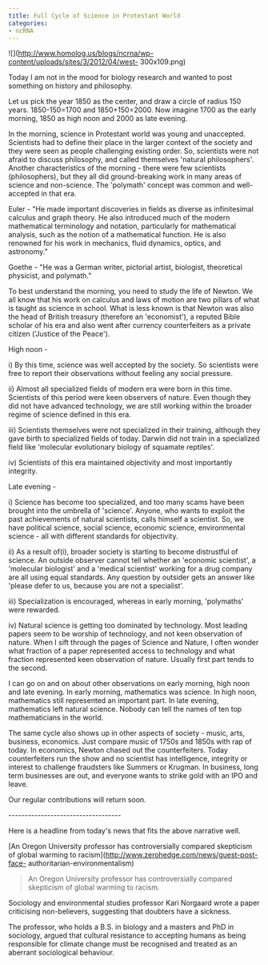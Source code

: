 ```yaml
---
title: Full Cycle of Science in Protestant World
categories:
- ncRNA
---
```

![](http://www.homolog.us/blogs/ncrna/wp-content/uploads/sites/3/2012/04/west-
300x109.png)
<!--more-->

Today I am not in the mood for biology research and wanted to post something
on history and philosophy.

Let us pick the year 1850 as the center, and draw a circle of radius 150
years. 1850-150=1700 and 1850+150=2000. Now imagine 1700 as the early morning,
1850 as high noon and 2000 as late evening.

In the morning, science in Protestant world was young and unaccepted.
Scientists had to define their place in the larger context of the society and
they were seen as people challenging existing order. So, scientists were not
afraid to discuss philosophy, and called themselves 'natural philosophers'.
Another characteristics of the morning - there were few scientists
(philosophers), but they all did ground-breaking work in many areas of science
and non-science. The 'polymath' concept was common and well-accepted in that
era.

Euler - "He made important discoveries in fields as diverse as infinitesimal
calculus and graph theory. He also introduced much of the modern mathematical
terminology and notation, particularly for mathematical analysis, such as the
notion of a mathematical function. He is also renowned for his work in
mechanics, fluid dynamics, optics, and astronomy."

Goethe - "He was a German writer, pictorial artist, biologist, theoretical
physicist, and polymath."

To best understand the morning, you need to study the life of Newton. We all
know that his work on calculus and laws of motion are two pillars of what is
taught as science in school. What is less known is that Newton was also the
head of British treasury (therefore an 'economist'), a reputed Bible scholar
of his era and also went after currency counterfeiters as a private citizen
('Justice of the Peace').

High noon -

i) By this time, science was well accepted by the society. So scientists were
free to report their observations without feeling any social pressure.

ii) Almost all specialized fields of modern era were born in this time.
Scientists of this period were keen observers of nature. Even though they did
not have advanced technology, we are still working within the broader regime
of science defined in this era.

iii) Scientists themselves were not specialized in their training, although
they gave birth to specialized fields of today. Darwin did not train in a
specialized field like 'molecular evolutionary biology of squamate reptiles'.

iv) Scientists of this era maintained objectivity and most importantly
integrity.

Late evening -

i) Science has become too specialized, and too many scams have been brought
into the umbrella of 'science'. Anyone, who wants to exploit the past
achievements of natural scientists, calls himself a scientist. So, we have
political science, social science, economic science, environmental science -
all with different standards for objectivity.

ii) As a result of(i), broader society is starting to become distrustful of
science. An outside observer cannot tell whether an 'economic scientist', a
'molecular biologist' and a 'medical scientist' working for a drug company are
all using equal standards. Any question by outsider gets an answer like
'please defer to us, because you are not a specialist'.

iii) Specialization is encouraged, whereas in early morning, 'polymaths' were
rewarded.

iv) Natural science is getting too dominated by technology. Most leading
papers seem to be worship of technology, and not keen observation of nature.
When I sift through the pages of Science and Nature, I often wonder what
fraction of a paper represented access to technology and what fraction
represented keen observation of nature. Usually first part tends to the
second.

I can go on and on about other observations on early morning, high noon and
late evening. In early morning, mathematics was science. In high noon,
mathematics still represented an important part. In late evening, mathematics
left natural science. Nobody can tell the names of ten top mathematicians in
the world.

The same cycle also shows up in other aspects of society - music, arts,
business, economics. Just compare music of 1750s and 1850s with rap of today.
In economics, Newton chased out the counterfeiters. Today counterfeiters run
the show and no scientist has intelligence, integrity or interest to challenge
fraudsters like Summers or Krugman. In business, long term businesses are out,
and everyone wants to strike gold with an IPO and leave.

Our regular contributions will return soon.

\-----------------------------------

Here is a headline from today's news that fits the above narrative well.

[An Oregon University professor has controversially compared skepticism of
global warming to racism](http://www.zerohedge.com/news/guest-post-face-
authoritarian-environmentalism)

> An Oregon University professor has controversially compared skepticism of
global warming to racism.

Sociology and environmental studies professor Kari Norgaard wrote a paper
criticising non-believers, suggesting that doubters have a sickness.

The professor, who holds a B.S. in biology and a masters and PhD in sociology,
argued that cultural resistance to accepting humans as being responsible for
climate change must be recognised and treated as an aberrant sociological
behaviour.

